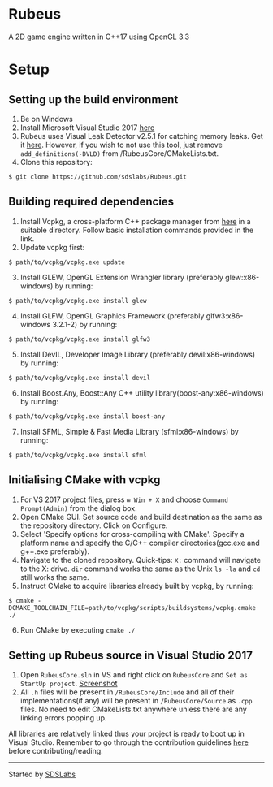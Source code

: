 # Rubeus
A 2D game engine written in C++17 using OpenGL 3.3
# Setup
## Setting up the build environment
1. Be on Windows
2. Install Microsoft Visual Studio 2017 [here](https://www.visualstudio.com/)
3. Rubeus uses Visual Leak Detector v2.5.1 for catching memory leaks. Get it [here](https://github.com/KindDragon/vld/releases/tag/v2.5.1). However, if you wish to not use this tool, just remove `add_definitions(-DVLD)` from /RubeusCore/CMakeLists.txt.
4. Clone this repository:
```shell
$ git clone https://github.com/sdslabs/Rubeus.git
```

## Building required dependencies
1. Install Vcpkg, a cross-platform C++ package manager from [here](https://github.com/Microsoft/vcpkg) in a suitable directory. Follow basic installation commands provided in the link.
2. Update vcpkg first:
```shell
$ path/to/vcpkg/vcpkg.exe update
```
3. Install GLEW, OpenGL Extension Wrangler library (preferably glew:x86-windows) by running:
```shell
$ path/to/vcpkg/vcpkg.exe install glew
```
4. Install GLFW, OpenGL Graphics Framework (preferably glfw3:x86-windows 3.2.1-2) by running:
```shell
$ path/to/vcpkg/vcpkg.exe install glfw3
```
5. Install DevIL, Developer Image Library (preferably devil:x86-windows) by running:
```shell
$ path/to/vcpkg/vcpkg.exe install devil
```
6. Install Boost.Any, Boost::Any C++ utility library(boost-any:x86-windows) by running:
```shell
$ path/to/vcpkg/vcpkg.exe install boost-any
```
7. Install SFML, Simple & Fast Media Library (sfml:x86-windows) by running:
```shell
$ path/to/vcpkg/vcpkg.exe install sfml
```

## Initialising CMake with vcpkg
1. For VS 2017 project files, press `⊞ Win + X` and choose `Command Prompt(Admin)` from the dialog box.
2. Open CMake GUI. Set source code and build destination as the same as the repository directory. Click on Configure.
3. Select 'Specify options for cross-compiling with CMake'. Specify a platform name and specify the C/C++ compiler directories(gcc.exe and g++.exe preferably).
4. Navigate to the cloned repository. Quick-tips: `X:` command will navigate to the X: drive. `dir` command works the same as the Unix `ls -la` and `cd` still works the same.
5. Instruct CMake to acquire libraries already built by vcpkg, by running:
```shell
$ cmake -DCMAKE_TOOLCHAIN_FILE=path/to/vcpkg/scripts/buildsystems/vcpkg.cmake ./
```
6. Run CMake by executing ```cmake ./ ```

## Setting up Rubeus source in Visual Studio 2017
1. Open `RubeusCore.sln` in VS and right click on `RubeusCore` and `Set as StartUp project`. [Screenshot](https://imgur.com/a/xadxwsG)
2. All `.h` files will be present in `/RubeusCore/Include` and all of their implementations(if any) will be present in `/RubeusCore/Source` as `.cpp` files. No need to edit CMakeLists.txt anywhere unless there are any linking errors popping up.

All libraries are relatively linked thus your project is ready to boot up in Visual Studio. Remember to go through the contribution guidelines [here](CONTRIBUTING.md) before contributing/reading.
___
Started by [SDSLabs](https://github.com/sdslabs)
